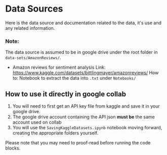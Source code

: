 # Data Sources
Here is the data source and documentation related to the data, it's use and any related information.

### Note:
The data source is assumed to be in google drive under the root folder in `data-sets/AmazonReviews/`.

- Amazon reviews for sentiment analysis
Link: https://www.kaggle.com/datasets/bittlingmayer/amazonreviews/
How to: Notebook to extract the data into `.txt` under `Notebooks/`

## How to use it directly in google collab
1. You will need to first get an API key file from kaggle and save it in your google drive.
2. The google drive account containing the API json **must be** the same account used on collab
3. You will use the `SavingKaggleDatasets.ipynb` notebook moving forward, creating the appropriate folders yourself.

Please note that you may need to proof-read before running the code blocks.
